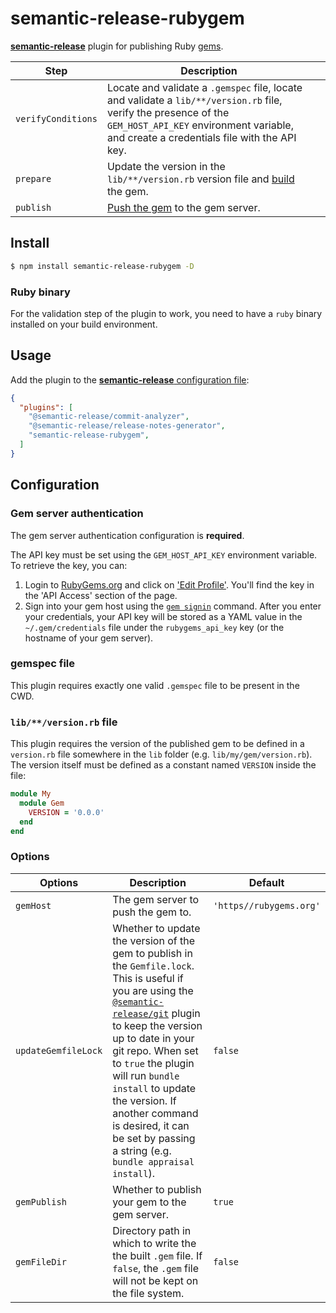 # semantic-release-rubygem

[**semantic-release**](https://github.com/semantic-release/semantic-release) plugin for publishing Ruby [gems](https://rubygems.org/).

| Step               | Description                                                                                                                                   |                                                                     |
|--------------------|-----------------------------------------------------------------------------------------------------------------------------------------------|---------------------------------------------------------------------|
| `verifyConditions` | Locate and validate a `.gemspec` file, locate and validate a `lib/**/version.rb` file, verify the presence of the `GEM_HOST_API_KEY` environment variable, and create a credentials file with the API key.|                                                                     |
| `prepare`          | Update the version in the `lib/**/version.rb` version file and [build](https://guides.rubygems.org/command-reference/#gem-build) the gem.                                      |                                                                     |
| `publish`          | [Push the gem](https://guides.rubygems.org/command-reference/#gem-push) to the gem server.                                                                |                                                                     |

## Install

```bash
$ npm install semantic-release-rubygem -D
```

### Ruby binary

For the validation step of the plugin to work, you need to have a `ruby` binary installed on your build environment.

## Usage

Add the plugin to the [**semantic-release** configuration file](https://github.com/semantic-release/semantic-release/blob/master/docs/usage/configuration.md#configuration):

```json
{
  "plugins": [
    "@semantic-release/commit-analyzer",
    "@semantic-release/release-notes-generator",
    "semantic-release-rubygem",
  ]
}
```

## Configuration

### Gem server authentication

The gem server authentication configuration is **required**.

The API key must be set using the `GEM_HOST_API_KEY` environment variable. To retrieve the key, you can:
1. Login to [RubyGems.org](https://rubygems.org) and click on ['Edit Profile'](https://rubygems.org/profile/edit). You'll find the key in the 'API Access' section of the page.
2. Sign into your gem host using the [`gem signin`](https://guides.rubygems.org/command-reference/#gem-signin) command. After you enter your credentials, your API key will be stored as a YAML value in the `~/.gem/credentials` file under the `rubygems_api_key` key (or the hostname of your gem server).

### gemspec file

This plugin requires exactly one valid `.gemspec` file to be present in the CWD.

### `lib/**/version.rb` file

This plugin requires the version of the published gem to be defined in a `version.rb` file somewhere in the `lib` folder (e.g. `lib/my/gem/version.rb`). The version itself must be defined as a constant named `VERSION` inside the file:
```ruby
module My
  module Gem
    VERSION = '0.0.0'
  end
end

```

### Options

| Options      | Description                                                                                                         | Default                                                                                                                          |
|--------------|---------------------------------------------------------------------------------------------------------------------|----------------------------------------------------------------------------------------------------------------------------------|
| `gemHost` | The gem server to push the gem to.  | `'https//rubygems.org'` |
| `updateGemfileLock` | Whether to update the version of the gem to publish in the `Gemfile.lock`. This is useful if you are using the [`@semantic-release/git`](https://github.com/semantic-release/git) plugin to keep the version up to date in your git repo. When set to `true` the plugin will run `bundle install` to update the version. If another command is desired, it can be set by passing a string (e.g. `bundle appraisal install`). | `false` |
| `gemPublish` | Whether to publish your gem to the gem server. | `true` |
| `gemFileDir` | Directory path in which to write the the built `.gem` file. If `false`, the `.gem` file will not be kept on the file system. | `false` |
